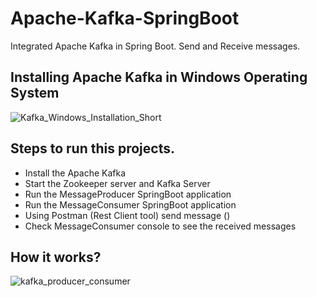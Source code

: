 # Apache-Kafka-SpringBoot
Integrated Apache Kafka in Spring Boot. Send and Receive messages.

## Installing Apache Kafka in Windows Operating System
![Kafka_Windows_Installation_Short](https://user-images.githubusercontent.com/5689784/63411211-b3697880-c412-11e9-8062-8af213e95c8b.gif)

## Steps to run this projects.
 - Install the Apache Kafka
 - Start the Zookeeper server and Kafka Server
 - Run the MessageProducer SpringBoot application
 - Run the MessageConsumer SpringBoot application
 - Using Postman (Rest Client tool) send message ()
 - Check MessageConsumer console to see the received messages

## How it works?
![kafka_producer_consumer](https://user-images.githubusercontent.com/5689784/63374161-ed049a00-c3a6-11e9-8777-3bc39c1d4655.gif)
